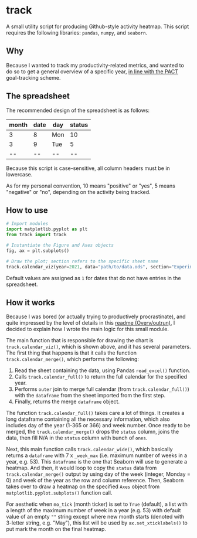 # track

A small utility script for producing Github-style activity heatmap. This script requires the following libraries: `pandas`, `numpy`, and `seaborn`.

## Why

Because I wanted to track my productivity-related metrics, and wanted to do so to get a general overview of a specific year, [in line with the PACT](https://nesslabs.com/smart-goals-pact) goal-tracking scheme.

## The spreadsheet

The recommended design of the spreadsheet is as follows:

| month | date | day | status
| ----- | ---- | --- | ------
| 3     | 8    | Mon | 10
| 3     | 9    | Tue | 5
| --    | --   | --  | --

Because this script is case-sensitive, all column headers must be in lowercase.

As for my personal convention, 10 means "positive" or "yes", 5 means "negative" or "no", depending on the activity being tracked.

## How to use

```python
# Import modules
import matplotlib.pyplot as plt
from track import track

# Instantiate the Figure and Axes objects
fig, ax = plt.subplots()

# Draw the plot; section refers to the specific sheet name
track.calendar_viz(year=2021, data="path/to/data.ods", section="Experiment", plot=True, ax=ax)
```

Default values are assigned as `1` for dates that do not have entries in the spreadsheet.

## How it works

Because I was bored (or actually trying to productively procrastinate), and quite impressed by the level of details in this [readme (Overv/outrun)](https://github.com/Overv/outrun), I decided to explain how I wrote the main logic for this small module.

The main function that is responsible for drawing the chart is `track.calendar_viz()`, which is shown above, and it has several parameters. The first thing that happens is that it calls the function `track.calendar_merge()`, which performs the following:

1. Read the sheet containing the data, using Pandas `read_excel()` function.
2. Calls `track.calendar_full()` to return the full calendar for the specified year.
3. Performs `outer` join to merge full calendar (from `track.calendar_full()`) with the `dataframe` from the sheet imported from the first step.
4. Finally, returns the merge `dataframe` object.

The function `track.calendar_full()` takes care a lot of things. It creates a long dataframe containing all the necessary information, which also includes day of the year (1-365 or 366) and week number. Once ready to be merged, the `track.calendar_merge()` drops the `status` column, joins the data, then fill N/A in the `status` column with bunch of `ones`.

Next, this main function calls `track.calendar_wide()`, which basically returns a `dataframe` with 7 x `_week_max` (i.e. maximum number of weeks in a year, e.g. 53). This `dataframe` is the one that Seaborn will use to generate a heatmap. And then, it would loop to copy the `status` data from `track.calendar_merge()` output by using day of the week (integer, Monday = 0) and week of the year as the row and column reference. Then, Seaborn takes over to draw a heatmap on the specified `Axes` object from `matplotlib.pyplot.subplots()` function call.

For aesthetic when `mo_tick` (month ticker) is set to `True` (default), a list with a length of the maximum number of week in a year (e.g. 53) with default value of an empty `""` string except where new month starts (denoted with 3-letter string, e.g. "May"), this list will be used by `ax.set_xticklabels()` to put mark the month on the final heatmap.
